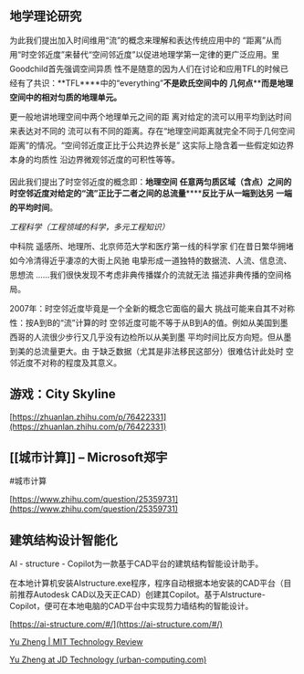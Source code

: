 ## 地学理论研究

为此我们提出加入时间维用“流”的概念来理解和表达传统应用中的 “距离”从而用“时空邻近度”来替代“空间邻近度”以促进地理学第一定律的更广泛应用。里Goodchild首先强调空间异质 性不是随意的因为人们在讨论和应用TFL的时候已 经有了共识：**TFL****中的“everything”****不是欧氏空间中的** **几何点********而是地理空间中的相对匀质的地理单元。**

更一般地讲地理空间中两个地理单元之间的距 离对给定的流可以用平均到达时间来表达对不同的 流可以有不同的距离。存在“地理空间距离就完全不同于几何空间距离”的情况。“空间邻近度正比于公共边界长是” 这实际上隐含着一些假定如边界本身的均质性 沿边界微观邻近度的可积性等等。

因此我们提出了时空邻近度的概念即：**地理空间** **任意两匀质区域（含点）之间的时空邻近度对给定的“流”正比于二者之间的总流量********反比于从一端到达另** **一端的平均时间**。

_工程科学（工程领域的科学，多元工程知识）_

中科院 遥感所、地理所、北京师范大学和医疗第一线的科学家 们在昔日繁华拥堵如今冷清得近乎凄凉的大街上风驰 电挚形成一道独特的数据流、人流、信息流、思想流 ......我们很快发现不考虑非典传播媒介的流就无法 描述非典传播的空间格局。

2007年：时空邻近度毕竟是一个全新的概念它面临的最大 挑战可能来自其不对称性：按A到B的“流”计算的时 空邻近度可能不等于从B到A的值。例如从美国到墨 西哥的人流很少步行又几乎没有边检所以从美到墨 平均时间比反方向短。但从墨到美的总流量更大。由 于缺乏数据（尤其是非法移民这部分）很难估计此处时 空邻近度不对称的程度及其意义。

## 游戏：City Skyline

[https://zhuanlan.zhihu.com/p/76422331](https://zhuanlan.zhihu.com/p/76422331)

## [[城市计算]] – Microsoft郑宇

#城市计算

[https://www.zhihu.com/question/25359731](https://www.zhihu.com/question/25359731)

## 建筑结构设计智能化

AI - structure - Copilot为一款基于CAD平台的建筑结构智能设计助手。

在本地计算机安装AIstructure.exe程序，程序自动根据本地安装的CAD平台（目前推荐Autodesk CAD以及天正CAD）创建其Copilot。基于AIstructure-Copilot，便可在本地电脑的CAD平台中实现剪力墙结构的智能设计。

[https://ai-structure.com/#/](https://ai-structure.com/#/)

[Yu Zheng | MIT Technology Review](https://www.technologyreview.com/innovator/yu-zheng/)

[Yu Zheng at JD Technology (urban-computing.com)](http://urban-computing.com/yuzheng)